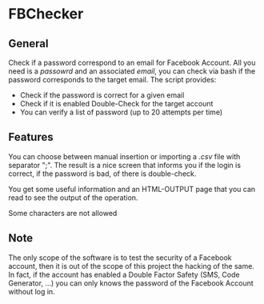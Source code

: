 # FBChecker
## General
Check if a password correspond to an email for Facebook Account. All you need is a _passowrd_ and an associated _email_, you can check via bash if the password corresponds to the target email. The script provides:
 - Check if the password is correct for a given email
 - Check if it is enabled Double-Check for the target account
 - You can verify a list of password (up to 20 attempts per time)

## Features

You can choose between manual insertion or importing a _.csv_ file with separator ";". The result is a nice screen that informs you if the login is correct, if the password is bad, of there is double-check.

You get some useful information and an HTML-OUTPUT page that you can read to see the output of the operation.

Some characters are not allowed

## Note
The only scope of the software is to test the security of a Facebook account, then it is out of the scope of this project the hacking of the same.
In fact, if the account has enabled a Double Factor Safety (SMS, Code Generator, ...) you can only knows the password of the Facebook Account without log in.
